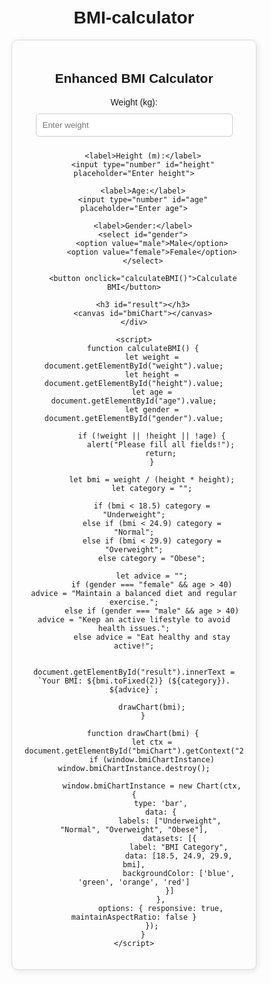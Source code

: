 # BMI-calculator
<!DOCTYPE html>
<html lang="en">
<head>
    <meta charset="UTF-8">
    <meta name="viewport" content="width=device-width, initial-scale=1.0">
    <title>Enhanced BMI Calculator</title>
    <script src="https://cdn.jsdelivr.net/npm/chart.js"></script>
    <style>
        body { font-family: Arial, sans-serif; text-align: center; margin: 50px; }
        .container { max-width: 350px; margin: auto; padding: 20px; border: 1px solid #ddd; border-radius: 10px; box-shadow: 2px 2px 10px rgba(0, 0, 0, 0.1); }
        input, select { width: 90%; padding: 10px; margin: 10px 0; border: 1px solid #ccc; border-radius: 5px; }
        button { background-color: #28a745; color: white; padding: 10px; border: none; border-radius: 5px; cursor: pointer; }
        button:hover { background-color: #218838; }
        canvas { margin-top: 20px; max-width: 100%; }
    </style>
</head>
<body>
    <div class="container">
        <h2>Enhanced BMI Calculator</h2>
        <label>Weight (kg):</label>
        <input type="number" id="weight" placeholder="Enter weight">
        
        <label>Height (m):</label>
        <input type="number" id="height" placeholder="Enter height">
        
        <label>Age:</label>
        <input type="number" id="age" placeholder="Enter age">
        
        <label>Gender:</label>
        <select id="gender">
            <option value="male">Male</option>
            <option value="female">Female</option>
        </select>
        
        <button onclick="calculateBMI()">Calculate BMI</button>
        
        <h3 id="result"></h3>
        <canvas id="bmiChart"></canvas>
    </div>

    <script>
        function calculateBMI() {
            let weight = document.getElementById("weight").value;
            let height = document.getElementById("height").value;
            let age = document.getElementById("age").value;
            let gender = document.getElementById("gender").value;

            if (!weight || !height || !age) {
                alert("Please fill all fields!");
                return;
            }

            let bmi = weight / (height * height);
            let category = "";
            
            if (bmi < 18.5) category = "Underweight";
            else if (bmi < 24.9) category = "Normal";
            else if (bmi < 29.9) category = "Overweight";
            else category = "Obese";
            
            let advice = "";
            if (gender === "female" && age > 40) advice = "Maintain a balanced diet and regular exercise.";
            else if (gender === "male" && age > 40) advice = "Keep an active lifestyle to avoid health issues.";
            else advice = "Eat healthy and stay active!";

            document.getElementById("result").innerText = `Your BMI: ${bmi.toFixed(2)} (${category}). ${advice}`;
            
            drawChart(bmi);
        }
        
        function drawChart(bmi) {
            let ctx = document.getElementById("bmiChart").getContext("2d");
            if (window.bmiChartInstance) window.bmiChartInstance.destroy();
            
            window.bmiChartInstance = new Chart(ctx, {
                type: 'bar',
                data: {
                    labels: ["Underweight", "Normal", "Overweight", "Obese"],
                    datasets: [{
                        label: "BMI Category",
                        data: [18.5, 24.9, 29.9, bmi],
                        backgroundColor: ['blue', 'green', 'orange', 'red']
                    }]
                },
                options: { responsive: true, maintainAspectRatio: false }
            });
        }
    </script>
</body>
</html>
